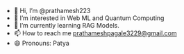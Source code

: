 - 👋 Hi, I’m @prathamesh223
- 👀 I’m interested in Web ML and Quantum Computing
- 🌱 I’m currently learning RAG Models.
- 📫 How to reach me prathameshpagale3229@gmail.com
- 😄 Pronouns: Patya 

<!---
prathamesh223/prathamesh223 is a ✨ special ✨ repository because its `README.md` (this file) appears on your GitHub profile.
You can click the Preview link to take a look at your changes.
--->

